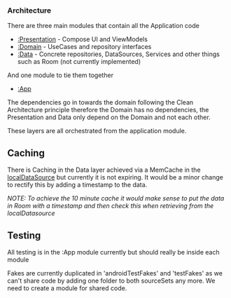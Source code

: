 ### Architecture

There are three main modules that contain all the Application code
* [:Presentation](presentation/) - Compose UI and ViewModels
* [:Domain](domain/) - UseCases and repository interfaces
* [:Data](data/) - Concrete repositories, DataSources, Services and other things such as Room (not currently implemented)

And one module to tie them together
* [:App](app/)

The dependencies go in towards the domain following the Clean Architecture principle therefore the Domain has no dependencies, the Presentation and Data only depend on the Domain and not each other.

These layers are all orchestrated from the application module.

## Caching
There is Caching in the Data layer achieved via a MemCache in the [localDataSource](data/src/main/java/com/example/movies/data/LocalDataSource.kt) but currently it is not expiring. It would be a minor change to rectify this by adding a timestamp to the data.

*NOTE: To achieve the 10 minute cache it would make sense to put the data in Room with a timestamp and then check this when retrieving from the localDatasource*

## Testing
All testing is in the :App module currently but should really be inside each module

Fakes are currently duplicated in 'androidTestFakes' and 'testFakes' as we can't share code by adding one folder to both sourceSets any more. We need to create a module for shared code.
